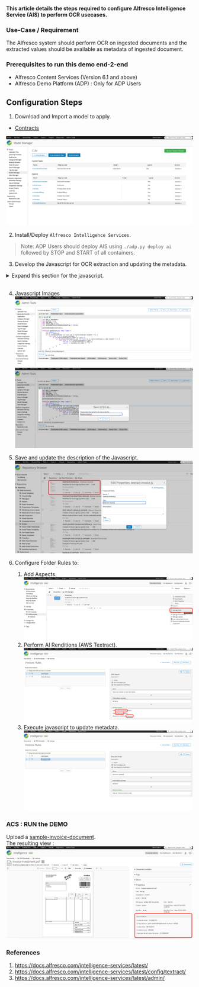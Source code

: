#### This article details the steps required to configure Alfresco Intelligence Service (AIS) to perform OCR usecases.

### Use-Case / Requirement
The Alfresco system should perform OCR on ingested documents and the extracted values should be available as metadata of ingested document.

### Prerequisites to run this demo end-2-end

* Alfresco Content Services (Version 6.1 and above)
* Alfresco Demo Platform (ADP) : Only for ADP Users

## Configuration Steps
1. Download and Import a model to apply.
* [Contracts](../acs-model-examples/CLM.zip)

![model-manager](assets/1.png)

2. Install/Deploy `Alfresco Intelligence Services`.
> Note: ADP Users should deploy AIS using `./adp.py deploy ai` followed by STOP and START of all containers.

3. Develop the Javascript for OCR extraction and updating the metadata.

<details>
    <summary>Expand this section for the javascript.</summary>

``` javascript
var doc = document;
var blocks = [];
var key_map = [];
var value_map = [];
var getReadyToFetchMemberNameFlag = false;

performDataExtraction();

function getValue(id, map, type) {
    var result = "";
    var b = map[id];
    if (b.relationships !== null && b.relationships.length > 0) {
        for (var y in b.relationships) {
            if (b.relationships[y].type == type) {
                if (b.relationships[y].ids !== null && b.relationships[y].ids.length > 0) {
                    for (var i in b.relationships[y].ids) {
                        var id = b.relationships[y].ids[i];
                        result += blocks[id].text + " ";
                    }
                }
            }
        }
    }
    return result;

}


function invokeUntilAvailable(renditionName) {
    var _rendition = getAISRendition();

    for (var i = 0;(_rendition == undefined || _rendition == null); i++) {
        _rendition = getAISRendition(renditionName);
        logger.info("COUNTER - " + i + " - IS RENDITION UNDEFINED ???  - " + (_rendition == undefined || _rendition == null));
    }

    return _rendition;
}

function getAISRendition(renditionName) {
    return renditionService.getRenditionByName(doc, renditionName);
}



function performDataExtraction() {


	//var aisRendition = renditionService.getRenditionByName(doc, "cm:aiTextract");
	var aisRendition = invokeUntilAvailable("cm:aiTextract");

    if (aisRendition !== undefined && aisRendition !== null) {
        logger.info("**** RENDITION IS VERY MUCH AVAILABLE ****");

        var rdoc = search.findNode(aisRendition.nodeRef);
        if (rdoc !== null && rdoc.content !== undefined) {


            var j = JSON.parse(rdoc.content);

            // Loop all blocks and construct an array of all blocks, one with all key blocks and one with all value blocks
            if (j !== undefined && j.blocks.length > 0) {
                for (var x in j.blocks) {
                    var block = j.blocks[x];
                    blocks[block.id] = block;


                    if (block.entityTypes !== null && block.entityTypes.length > 0) {
                        if (block.entityTypes[0] == "KEY") {
                            key_map[block.id] = block;
                        }
                        if (block.entityTypes[0] == "VALUE") {
                            value_map[block.id] = block;
                        }
                    }

                    if (block.blockType == "LINE") {
                        if ((block.text.match(/Name/gi)) && (doc.properties["tx:memberName"] == "")) {
                            getReadyToFetchMemberNameFlag = true;
                            continue;
                        }

                        if (getReadyToFetchMemberNameFlag) {
                            doc.properties["tx:memberName"] = block.text;
                            getReadyToFetchMemberNameFlag = false;
                        }
                    }




                    doc.save();


                }

            }


            // Loop all key blocks, lookup the value
            for (var k in key_map) {
                var kblock = key_map[k];
                var ktext = getValue(kblock.id, key_map, "CHILD");
                var value = "";
                if (kblock.relationships !== null && kblock.relationships.length > 0) {
                    for (r in kblock.relationships) {
                        if (kblock.relationships[r].type == "VALUE") {
                            for (i in kblock.relationships[r].ids) {
                                value += getValue(kblock.relationships[r].ids[i], value_map, "CHILD") + " ";
                            }
                        }
                    }
                }

                logger.info("\nKey: " + ktext + "\nValue: " + value + "\n");

                if (ktext.match(/^Profile/i)) {
                    doc.properties["lm:number"] = value;
                }

                if (ktext.match(/^Date/gi)) {
                    doc.properties["lm:invoiceDate"] = value;
                }

                if (ktext.match(/^Bill To/gi)) {
                    doc.properties["lm:address"] = value;
                }

				        if (ktext.match(/^Total/gi)) {
                    doc.properties["lm:amount"] = value;
                }

				        if (ktext.match(/^FEIN/gi)) {
                    doc.properties["lm:FEIN"] = value;
                }





                doc.save();


            }

            logger.log("\n--- **** **** **** ---\n");
        }

    } else {
        logger.info("**** RENDITION IS NOT YET AVAILABLE. AIS IS WORKING ON THE DOCUMENT ****");
    }

}


/*
	Example-Code-Start
    if (ktext.match(/as shown on your income tax return/gi) || ktext.match(/as shown on your income/gi) || ktext.match(/as sahowe on your income tae retum/gi)) {
    	doc.properties["tx:name"] = value;
        logger.info("\nFound income tax returning: " + ktext + "\nValue: " + value);
    }

	if (block.text.match(/^W-9$/gi)) {
        logger.info("Found W-9 in: " + block.text);
        doc.properties["tx:docType"] = block.text;
    }

	Example-Code-End
*/

```
</details>
<br/>

4. Javascript Images
![develop-javascript-1](assets/2.png)
![develop-javascript-2](assets/3.png)


4. Save and update the description of the Javascript.
![script-descrition](assets/4.png)


5. Configure Folder Rules to:
    1. Add Aspects.
    ![add-aspects](assets/5a.png)
    2. Perform AI Renditions (AWS Textract).
    ![ai-rendition](assets/5b.png)
    3. Execute javascript to update metadata.
    ![ececute-js](assets/5c.png)


### ACS : RUN the DEMO
Upload a [sample-invoice-document](assets/Invoice-Investment.pdf). <br/>
The resulting view :
![result](assets/6.png)


### References
1. https://docs.alfresco.com/intelligence-services/latest/
2. https://docs.alfresco.com/intelligence-services/latest/config/textract/
3. https://docs.alfresco.com/intelligence-services/latest/admin/